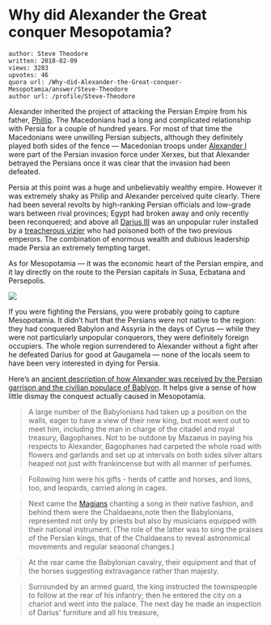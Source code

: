 # Why did Alexander the Great conquer Mesopotamia?

	author: Steve Theodore
	written: 2018-02-09
	views: 3283
	upvotes: 46
	quora url: /Why-did-Alexander-the-Great-conquer-Mesopotamia/answer/Steve-Theodore
	author url: /profile/Steve-Theodore


Alexander inherited the project of attacking the Persian Empire from his father, [Phillip](https://dailyhistory.org/How_did_Phillip_II_of_Macedon_change_Ancient_Greek_history%3F). The Macedonians had a long and complicated relationship with Persia for a couple of hundred years. For most of that time the Macedonians were unwilling Persian subjects, although they definitely played both sides of the fence — Macedonian troops under [Alexander I](https://en.wikipedia.org/wiki/Alexander_I_of_Macedon) were part of the Persian invasion force under Xerxes, but that Alexander betrayed the Persians once it was clear that the invasion had been defeated.

Persia at this point was a huge and unbelievably wealthy empire. However it was extremely shaky as Philip and Alexander perceived quite clearly. There had been several revolts by high-ranking Persian officials and low-grade wars between rival provinces; Egypt had broken away and only recently been reconquered; and above all [Darius III](https://en.wikipedia.org/wiki/Darius_III) was an unpopular ruler installed by a [treacherous vizier](https://en.wikipedia.org/wiki/Bagoas) who had poisoned both of the two previous emperors. The combination of enormous wealth and dubious leadership made Persia an extremely tempting target.

As for Mesopotamia — it was the economic heart of the Persian empire, and it lay directly on the route to the Persian capitals in Susa, Ecbatana and Persepolis.

![](https://qph.fs.quoracdn.net/main-qimg-198fbb62ca1ca12046e5044b8d37467e-c)

If you were fighting the Persians, you were probably going to capture Mesopotamia. It didn’t hurt that the Persians were not native to the region: they had conquered Babylon and Assyria in the days of Cyrus — while they were not particularly unpopular conquerors, they were definitely foreign occupiers. The whole region surrendered to Alexander without a fight after he defeated Darius for good at Gaugamela — none of the locals seem to have been very interested in dying for Persia.

Here’s an [ancient description of how Alexander was received by the Persian garrison and the civilian populace of Bablyon](http://www.livius.org/sources/content/curtius-rufus/alexander-the-great-enters-babylon/). It helps give a sense of how little dismay the conquest actually caused in Mesopotamia.

> A large number of the Babylonians had taken up a position on the walls, eager to have a view of their new king, but most went out to meet him, including the man in charge of the citadel and royal treasury, Bagophanes. Not to be outdone by Mazaeus in paying his respects to Alexander, Bagophanes had carpeted the whole road with flowers and garlands and set up at intervals on both sides silver altars heaped not just with frankincense but with all manner of perfumes.

> Following him were his gifts - herds of cattle and horses, and lions, too, and leopards, carried along in cages.

> Next came the [Magians](http://www.livius.org/maa-mam/magians/magians.html) chanting a song in their native fashion, and behind them were the Chaldaeans,note then the Babylonians, represented not only by priests but also by musicians equipped with their national instrument. (The role of the latter was to sing the praises of the Persian kings, that of the Chaldaeans to reveal astronomical movements and regular seasonal changes.)

> At the rear came the Babylonian cavalry, their equipment and that of the horses suggesting extravagance rather than majesty.

> Surrounded by an armed guard, the king instructed the townspeople to follow at the rear of his infantry; then he entered the city on a chariot and went into the palace. The next day he made an inspection of Darius' furniture and all his treasure,

